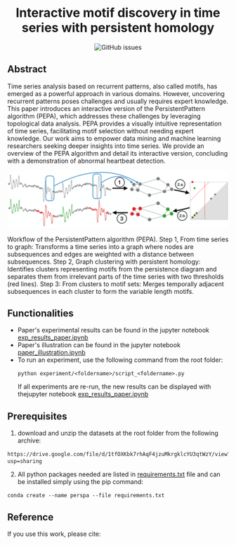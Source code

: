 
<h1 align="center">Interactive motif discovery in time series with persistent homology</h1>

<div align="center">
<p>
<img alt="GitHub issues" src="https://img.shields.io/github/issues/thibaut-germain/Persistent_Pattern_Discovery_App">
</p>
</div>

## Abstract
Time series analysis based on recurrent patterns, also called motifs, has emerged as a powerful approach in various domains. However, uncovering recurrent patterns poses challenges and usually requires expert knowledge. This paper introduces an interactive version of the PersistentPattern algorithm (PEPA), which addresses these challenges by leveraging topological data analysis. PEPA provides a visually intuitive representation of time series, facilitating motif selection without needing expert knowledge. Our work aims to empower data mining and machine learning researchers seeking deeper insights into time series. We provide an overview of the PEPA algorithm and detail its interactive version, concluding with a demonstration of abnormal heartbeat detection.

<p align="center">
  <img src="src/assets/method_overview.png" alt="drawing" width="1000"/>
  <figcaption>
    Workflow of the PersistentPattern algorithm (PEPA). Step 1, From time series to graph: Transforms a time series into a graph where nodes are subsequences and edges are weighted with a distance between subsequences. 
    Step 2, Graph clustering with persistent homology:  Identifies clusters representing motifs from the persistence diagram and separates them from irrelevant parts of the time series with two thresholds (red lines).
    Step 3: From clusters to motif sets: Merges temporally adjacent subsequences in each cluster to form the variable length motifs.
  </figcaption>
</p>


## Functionalities
- Paper's experimental results can be found in the jupyter notebook [exp_results_paper.ipynb](https://github.com/thibaut-germain/Persistent-Pattern-Discovery/exp_results_paper.ipynb)
- Paper's illustration can be found in the jupyter notebook [paper_illustration.ipynb](https://github.com/thibaut-germain/Persistent-Pattern-Discovery/paper_illustration.ipynb)
- To run an experiment, use the following command from the root folder:
  ```(bash)
  python experiment/<foldername>/script_<foldername>.py
  ```
  If all experiments are re-run, the new results can be displayed with thejupyter notebook [exp_results_paper.ipynb](https://github.com/thibaut-germain/Persistent-Pattern-Discovery/exp_results_paper.ipynb)


## Prerequisites

1.  download and unzip the datasets at the root folder from the following archive:

```(bash) 
https://drive.google.com/file/d/1tfOXKbk7rhAqF4jzuMkrgklcYU3qtWzY/view?usp=sharing
```
2. All python packages needed are listed in [requirements.txt](https://github.com/thibaut-germain/Persistent-Pattern-Discovery/requirements.txt) file and can be installed simply using the pip command: 

```(bash) 
conda create --name perspa --file requirements.txt
``` 



## Reference

If you use this work, please cite:

